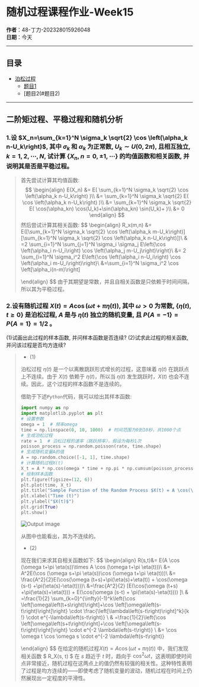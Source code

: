 

# 随机过程课程作业-**Week15**

**作者**：48-丁力-202328015926048  
**日期**：今天

---

## 目录

- [泊松过程](#马尔科夫过程)
  - [题目1](#题目1)
  - [题目2(#题目2)

---

## 二阶矩过程、平稳过程和随机分析

### 1.设 $X_n=\sum_{k=1}^N \sigma_k \sqrt{2} \cos \left(\alpha_k n-U_k\right)$, 其中 $\sigma_k$ 和 $\alpha_k$ 为正常数, $U_k \sim U(0,2 \pi)$, 且相互独立, $k=1,2, \cdots, N$, 试计算 $\left\{X_n, n=0, \pm 1, \cdots\right\}$ 的均值函数和相关函数, 并说明其是否是平稳过程。

> 首先尝试计算其均值函数:
> $$
> \begin{align}
> E(X_n) &= E( \sum_{k=1}^N \sigma_k \sqrt{2} \cos \left(\alpha_k n-U_k\right) )\\
> &= \sum_{k=1}^N \sigma_k \sqrt{2} E(  \cos \left(\alpha_k n-U_k\right) )\\
> &= \sum_{k=1}^N \sigma_k \sqrt{2} E( \cos(\alpha_kn) \cos(U_k)+\sin(\alpha_kn) \sin(U_k)+ )\\
> &= 0
> \end{align}
> $$
> 然后尝试计算其相关函数:
> $$
> \begin{align}
> R_x(m,n) &= E([\sum_{k=1}^N \sigma_k \sqrt{2} \cos \left(\alpha_k m-U_k\right)][\sum_{k=1}^N \sigma_k \sqrt{2} \cos \left(\alpha_k n-U_k\right)])\\
> & =2 \sum_{i=1}^N \sum_{j=1}^N \sigma_i \sigma_j E\left\{\cos \left(\alpha_i n-U_i\right) \cos \left(\alpha_j m-U_j\right)\right\}\\
> &= 2 \sum_{i=1}^N \sigma_i^2 E\left\{\cos \left(\alpha_i n-U_i\right) \cos \left(\alpha_i m-U_i\right)\right\}\\
> &=\sum_{i=1}^N \sigma_i^2 \cos \left[\alpha_i(n-m)\right]
> 
> 
> 
> \end{align}
> $$
> 由于其期望是常数，并且自相关函数是只依赖于时间间隔，所以其为平稳过程。







### 2.设有随机过程 $X(t)=A \cos (\omega t+\pi \eta(t))$, 其中 $\omega>0$ 为常数, $\{\eta(t), t \geq 0\}$ 是泊松过程, $A$ 是与 $\eta(t)$ 独立的随机变量, 且 $P\{A=-1\}=P\{A=1\}=1 / 2$ 。
(1)试画出此过程的样本函数, 并问样本函数是否连续?
(2)试求此过程的相关函数, 并问该过程是否均方连续?

> - (1)
>
> 泊松过程 $\eta(t)$ 是一个以离散跳跃形式增长的过程，这意味着 $\eta(t)$ 在跳跃点上不连续。由于 $X(t)$ 依赖于 $\eta(t)$，所以当 $\eta(t)$ 发生跳跃时，$X(t)$ 也会不连续。因此，这个过程的样本函数不是连续的。
>
> 借助于下述`Python`代码，我可以给出其样本函数:
>
> ```python
> import numpy as np
> import matplotlib.pyplot as plt
> # 设置参数
> omega = 1  # 频率omega
> time = np.linspace(0, 10, 1000)  # 时间范围为0到10秒，共1000个点
> # 生成泊松过程
> rate = 1  # 泊松过程的速率（跳跃频率），假设为每秒1次
> poisson_process = np.random.poisson(rate, time.shape)
> # 生成随机变量A的值
> A = np.random.choice([-1, 1], time.shape)
> # 计算随机过程X(t)
> X_t = A * np.cos(omega * time + np.pi * np.cumsum(poisson_process))
> # 绘制样本函数
> plt.figure(figsize=(12, 6))
> plt.plot(time, X_t)
> plt.title("Sample Function of the Random Process $X(t) = A \cos(\omega t + \pi \eta(t))$")
> plt.xlabel("Time (t)")
> plt.ylabel("$X(t)$")
> plt.grid(True)
> plt.show()
> 
> ```
>
> ![Output image](https://files.oaiusercontent.com/file-9DLB3ODiORn8sW8YDJwRz63k?se=2023-12-07T12%3A51%3A55Z&sp=r&sv=2021-08-06&sr=b&rscc=max-age%3D3599%2C%20immutable&rscd=attachment%3B%20filename%3De0bc1bed-5115-443f-97f8-67791cd2dd98&sig=jWoy1LEoYm45Nl/oP5D0hyaCmnMJ7w1Xrq7/aSKMzpE%3D)
>
> 从图中也能看出，其为不连续的。
>
> - (2)
>
> 现在我们来求其自相关函数如下:
> $$
> \begin{align}
> R(s,t)&= E(A \cos (\omega t+\pi \eta(s))\times A \cos (\omega t+\pi \eta(t)))\\ 
> &= A^2E(\cos (\omega s+\pi \eta(s))\cos (\omega t+\pi \eta(t)))\\
> &= \frac{A^2}{2}E(\cos(\omega (t+s)+\pi(\eta(s)+\eta(t)) + \cos(\omega (s-t) +\pi(\eta(s)-\eta(t))))\\
> &=\frac{A^2}{2} [E(\cos(\omega (t+s) +\pi(\eta(s)+\eta(t))) + 
> E(\cos(\omega (s-t) + \pi(\eta(s)-\eta(t))))
> ]\\
> & =\frac{1}{2} \sum_{k=0}^{\infty}(-1)^k\left\{\cos \left[\omega\left(t+s\right)\right]+\cos \left[\omega\left(s-t\right)\right]\right\} \cdot \frac{\left[\lambda\left(s-t\right)\right]^k}{k !} \cdot e^{-\lambda\left(s-t\right)} \\
> & =\frac{1}{2}\left\{\cos \left[\omega\left(s+t\right)\right]+\cos \left[\omega\left(s-t\right)\right]\right\} \cdot e^{-2 \lambda\left(s-t\right)} \\
> &= \cos \omega t \cos \omega s \cdot e^{-2 \lambda\left(s-t\right)}
> 
> 
> 
> \end{align}
> $$
> 在给定的随机过程$X(t) = A \cos(\omega t + \pi \eta(t))$ 中，我们发现相关函数 $ R_X(s, t) $ 在 $s$ 趋近于 $t$ 时，趋向于 $\cos^2 \omega t$，这表明即使时间点非常接近，随机过程在这两点上的值仍然有较强的相关性。这种特性表明了过程是均方连续的——即使考虑了随机变量的波动，随机过程在时间上仍然展现出一定程度的平滑性。
